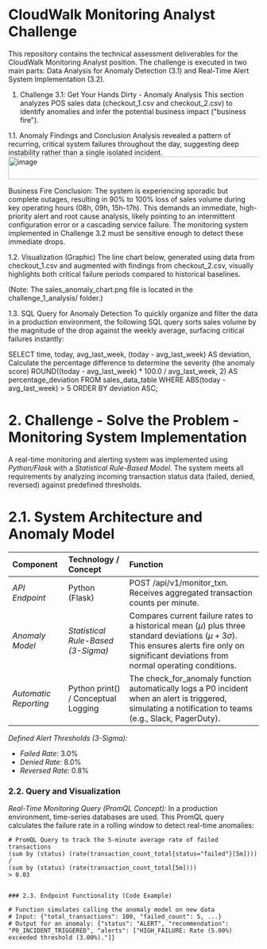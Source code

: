 # CloudWalk Monitoring Analyst Challenge
This repository contains the technical assessment deliverables for the CloudWalk Monitoring Analyst position. 
The challenge is executed in two main parts: Data Analysis for Anomaly Detection (3.1) and Real-Time Alert System Implementation (3.2).

1. Challenge 3.1: Get Your Hands Dirty - Anomaly Analysis
This section analyzes POS sales data (checkout_1.csv and checkout_2.csv) to identify anomalies and infer the potential business impact ("business fire").

1.1. Anomaly Findings and Conclusion
Analysis revealed a pattern of recurring, critical system failures throughout the day, suggesting deep instability rather than a single isolated incident.
<img width="559" height="46" alt="image" src="https://github.com/user-attachments/assets/5bb6e486-fc7d-47b5-82f6-b2b190c2c26a" />

Business Fire Conclusion:
The system is experiencing sporadic but complete outages, resulting in 90% to 100% loss of sales volume during key operating hours (08h, 09h, 15h-17h). 
This demands an immediate, high-priority alert and root cause analysis, likely pointing to an intermittent configuration error or a cascading service failure. 
The monitoring system implemented in Challenge 3.2 must be sensitive enough to detect these immediate drops.

1.2. Visualization (Graphic)
The line chart below, generated using data from checkout_1.csv and augmented with findings from checkout_2.csv, visually highlights both critical failure periods 
compared to historical baselines.

(Note: The sales_anomaly_chart.png file is located in the challenge_1_analysis/ folder.)

1.3. SQL Query for Anomaly Detection
To quickly organize and filter the data in a production environment, the following SQL query sorts sales volume by the magnitude of the drop against the weekly average, 
surfacing critical failures instantly:

SELECT time, today, avg_last_week, (today - avg_last_week) AS deviation, Calculate the percentage difference to determine the severity (the anomaly score)
    ROUND((today - avg_last_week) * 100.0 / avg_last_week, 2) AS percentage_deviation
FROM sales_data_table
WHERE  ABS(today - avg_last_week) > 5 
ORDER BY deviation ASC;

# 2. Challenge - Solve the Problem - Monitoring System Implementation

A real-time monitoring and alerting system was implemented using *Python/Flask* with a *Statistical Rule-Based Model*. The system meets all requirements by analyzing incoming transaction status data (failed, denied, reversed) against predefined thresholds.

# 2.1. System Architecture and Anomaly Model

| Component | Technology / Concept | Function |
| :--- | :--- | :--- |
| *API Endpoint* | Python (Flask) | POST /api/v1/monitor_txn. Receives aggregated transaction counts per minute. |
| *Anomaly Model* | *Statistical Rule-Based (3-Sigma)* | Compares current failure rates to a historical mean ($\mu$) plus three standard deviations ($\mu + 3\sigma$). This ensures alerts fire only on significant deviations from normal operating conditions. |
| *Automatic Reporting* | Python print() / Conceptual Logging | The check_for_anomaly function automatically logs a P0 incident when an alert is triggered, simulating a notification to teams (e.g., Slack, PagerDuty). |

*Defined Alert Thresholds (3-Sigma):*
* *Failed Rate:* $3.0\%$
* *Denied Rate:* $8.0\%$
* *Reversed Rate:* $0.8\%$

### 2.2. Query and Visualization

*Real-Time Monitoring Query (PromQL Concept):*
In a production environment, time-series databases are used. This PromQL query calculates the failure rate in a rolling window to detect real-time anomalies:

```promql
# PromQL Query to track the 5-minute average rate of failed transactions
(sum by (status) (rate(transaction_count_total{status="failed"}[5m])))
/
(sum by (status) (rate(transaction_count_total[5m])))
> 0.03


### 2.3. Endpoint Functionality (Code Example)

# Function simulates calling the anomaly model on new data
# Input: {"total_transactions": 100, "failed_count": 5, ...}
# Output for an anomaly: {"status": "ALERT", "recommendation": "P0_INCIDENT_TRIGGERED", "alerts": ["HIGH_FAILURE: Rate (5.00%) exceeded threshold (3.00%)."]}
